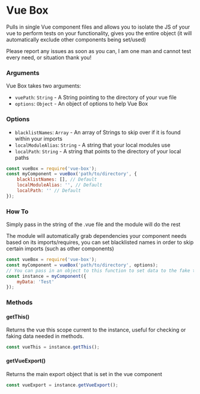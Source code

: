 # Vue Box
Pulls in single Vue component files and allows you to isolate the JS of your vue to perform tests on your functionality, gives you the entire object (it will automatically exclude other components being set/used)

Please report any issues as soon as you can, I am one man and cannot test every need, or situation thank you!

### Arguments
Vue Box takes two arguments:

- `vuePath`: `String` - A String pointing to the directory of your vue file
- `options`: `Object` - An object of options to help Vue Box

### Options
- `blacklistNames`: `Array` - An array of Strings to skip over if it is found within your imports
- `localModuleAlias`: `String` - A string that your local modules use
- `localPath`: `String` - A string that points to the directory of your local paths

```js
const vueBox = require('vue-box');
const myComponent = vueBox('path/to/directory', {
	blacklistNames: [], // Default
	localModuleAlias: '', // Default
	localPath: '' // Default
});
```

### How To
Simply pass in the string of the .vue file and the module will do the rest

The module will automatically grab dependencies your component needs based on its imports/requires, you can set blacklisted names in order to skip certain imports (such as other components)

```js
const vueBox = require('vue-box');
const myComponent = vueBox('path/to/directory', options);
// You can pass in an object to this function to set data to the fake this
const instance = myComponent({
	myData: 'Test'
});
```

### Methods

#### getThis()
Returns the vue this scope current to the instance, useful for checking or faking data needed in methods.
```js
const vueThis = instance.getThis();
```

#### getVueExport()
Returns the main export object that is set in the vue component
```js
const vueExport = instance.getVueExport();
```
